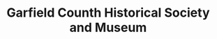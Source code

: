 ---
layout: repo
title: "Garfield Counth Historical Society and Museum"
id: 11488
permalink: repos/11488/
---